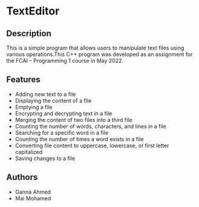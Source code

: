 <h1>TextEditor</h1>

## Description
This is a simple program that allows users to manipulate text files using various operations.This C++ program was developed as an assignment for the FCAI – Programming 1 course in May 2022.

## Features
- Adding new text to a file
- Displaying the content of a file
- Emptying a file
- Encrypting and decrypting text in a file
- Merging the content of two files into a third file
- Counting the number of words, characters, and lines in a file
- Searching for a specific word in a file
- Counting the number of times a word exists in a file
- Converting file content to uppercase, lowercase, or first letter capitalized
- Saving changes to a file

## Authors
- Ganna Ahmed
- Mai Mohamed
